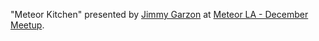 "Meteor Kitchen" presented by <a href="https://github.com/jimbog" target="_blank">Jimmy Garzon</a> at <a href="http://www.meetup.com/Meteor-LA/events/218747434/" target="_blank">Meteor LA - December Meetup</a>.

<div class="ui embed" data-source="youtube" data-id="lBXsTvy1ElQ"></div>
